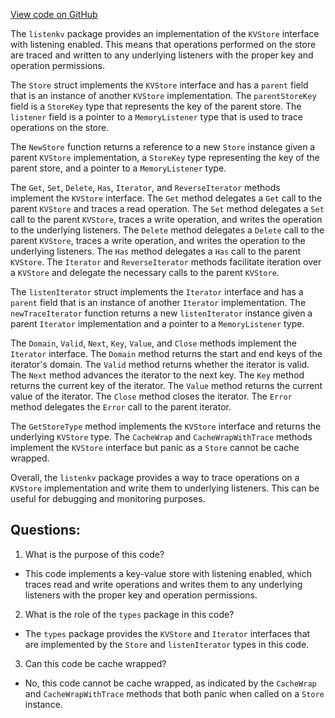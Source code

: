 [View code on GitHub](https://github.com/cosmos/cosmos-sdk/blob/main/store/listenkv/store.go)

The `listenkv` package provides an implementation of the `KVStore` interface with listening enabled. This means that operations performed on the store are traced and written to any underlying listeners with the proper key and operation permissions. 

The `Store` struct implements the `KVStore` interface and has a `parent` field that is an instance of another `KVStore` implementation. The `parentStoreKey` field is a `StoreKey` type that represents the key of the parent store. The `listener` field is a pointer to a `MemoryListener` type that is used to trace operations on the store. 

The `NewStore` function returns a reference to a new `Store` instance given a parent `KVStore` implementation, a `StoreKey` type representing the key of the parent store, and a pointer to a `MemoryListener` type. 

The `Get`, `Set`, `Delete`, `Has`, `Iterator`, and `ReverseIterator` methods implement the `KVStore` interface. The `Get` method delegates a `Get` call to the parent `KVStore` and traces a read operation. The `Set` method delegates a `Set` call to the parent `KVStore`, traces a write operation, and writes the operation to the underlying listeners. The `Delete` method delegates a `Delete` call to the parent `KVStore`, traces a write operation, and writes the operation to the underlying listeners. The `Has` method delegates a `Has` call to the parent `KVStore`. The `Iterator` and `ReverseIterator` methods facilitate iteration over a `KVStore` and delegate the necessary calls to the parent `KVStore`. 

The `listenIterator` struct implements the `Iterator` interface and has a `parent` field that is an instance of another `Iterator` implementation. The `newTraceIterator` function returns a new `listenIterator` instance given a parent `Iterator` implementation and a pointer to a `MemoryListener` type. 

The `Domain`, `Valid`, `Next`, `Key`, `Value`, and `Close` methods implement the `Iterator` interface. The `Domain` method returns the start and end keys of the iterator's domain. The `Valid` method returns whether the iterator is valid. The `Next` method advances the iterator to the next key. The `Key` method returns the current key of the iterator. The `Value` method returns the current value of the iterator. The `Close` method closes the iterator. The `Error` method delegates the `Error` call to the parent iterator. 

The `GetStoreType` method implements the `KVStore` interface and returns the underlying `KVStore` type. The `CacheWrap` and `CacheWrapWithTrace` methods implement the `KVStore` interface but panic as a `Store` cannot be cache wrapped. 

Overall, the `listenkv` package provides a way to trace operations on a `KVStore` implementation and write them to underlying listeners. This can be useful for debugging and monitoring purposes.
## Questions: 
 1. What is the purpose of this code?
- This code implements a key-value store with listening enabled, which traces read and write operations and writes them to any underlying listeners with the proper key and operation permissions.

2. What is the role of the `types` package in this code?
- The `types` package provides the `KVStore` and `Iterator` interfaces that are implemented by the `Store` and `listenIterator` types in this code.

3. Can this code be cache wrapped?
- No, this code cannot be cache wrapped, as indicated by the `CacheWrap` and `CacheWrapWithTrace` methods that both panic when called on a `Store` instance.